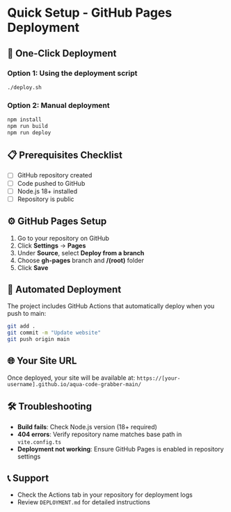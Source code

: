 # Quick Setup - GitHub Pages Deployment

## 🚀 One-Click Deployment

### Option 1: Using the deployment script
```bash
./deploy.sh
```

### Option 2: Manual deployment
```bash
npm install
npm run build
npm run deploy
```

## 📋 Prerequisites Checklist

- [ ] GitHub repository created
- [ ] Code pushed to GitHub
- [ ] Node.js 18+ installed
- [ ] Repository is public

## ⚙️ GitHub Pages Setup

1. Go to your repository on GitHub
2. Click **Settings** → **Pages**
3. Under **Source**, select **Deploy from a branch**
4. Choose **gh-pages** branch and **/(root)** folder
5. Click **Save**

## 🔄 Automated Deployment

The project includes GitHub Actions that automatically deploy when you push to main:

```bash
git add .
git commit -m "Update website"
git push origin main
```

## 🌐 Your Site URL

Once deployed, your site will be available at:
`https://[your-username].github.io/aqua-code-grabber-main/`

## 🛠️ Troubleshooting

- **Build fails**: Check Node.js version (18+ required)
- **404 errors**: Verify repository name matches base path in `vite.config.ts`
- **Deployment not working**: Ensure GitHub Pages is enabled in repository settings

## 📞 Support

- Check the Actions tab in your repository for deployment logs
- Review `DEPLOYMENT.md` for detailed instructions 